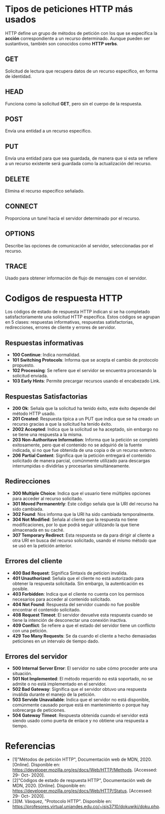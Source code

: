 # Tipos de peticiones HTTP más usados

HTTP define un grupo de métodos de petición con los que se especifica la __acción__ correspondiente a un recurso determinado. Aunque pueden ser sustantivos, también son conocidos como __HTTP verbs__.

## GET
Solicitud de lectura que recupera datos de un recurso específico, en forma de identidad.

## HEAD
Funciona como la solicitud __GET__, pero sin el cuerpo de la respuesta.

## POST
Envía una entidad a un recurso especifico.

## PUT
Envía una entidad para que sea guardada, de manera que si esta se refiere a un recurso existente será guardada como la actualización del recurso.

## DELETE
Elimina el recurso especifico señalado.

## CONNECT
Proporciona un tunel hacia el servidor determinado por el recurso.

## OPTIONS
Describe las opciones de comunicación al servidor, seleccionadas por el recurso.

## TRACE
Usado para obtener información de flujo de mensajes con el servidor.

# Codigos de respuesta HTTP

Los códigos de estado de respuesta HTTP indican si se ha completado satisfactoriamente una solicitud HTTP específica. Estos códigos se agrupan en 5 clases: respuestas informativas, respuestas satisfactorias, redirecciones, errores de cliente y errores de servidor.

## Respuestas informativas

- __100 Continue__: Indica normalidad.
- __101 Switching Protocols__: Informa que se acepta el cambio de protocolo propuesto.
- __102 Processing__: Se refiere que el servidor se encuentra procesando la solicitud enviada.
- __103 Early Hints__: Permite precargar recursos usando el encabezado Link.

## Respuestas Satisfactorias

- __200 Ok__: Señala que la solicitud ha tenido éxito, este éxito depende del método HTTP usado.
- __201 Created__: Respuesta típica a un PUT que indica que se ha creado un recurso gracias a que la solicitud ha tenido éxito.
- __2002 Accepted__: Indica que la solicitud se ha aceptado, sin embargo no se tiene una respuesta a la misma.
- __203 Non-Authoritave Information__: Informa que la petición se completó exitosamente, pero que el contenido no se adquirió de la fuente indicada, si no que fue obtenida de una copia o de un recurso externo.
- __206 Partial Content__: Significa que la petición entregará el contenido solicitado de manera parcial, comúnmente utilizado para descargas interrumpidas o dividirlas y procesarlas simultáneamente.

## Redirecciones

- __300 Multiple Choice__: Indica que el usuario tiene múltiples opciones para acceder al recurso solicitado.
- __301 Moved Permanentrly__: Este código señala que la URI del recurso ha sido cambiada.
- __302 Found__: Nos informa que la URI ha sido cambiada temporalmente.
- __304 Not Modified__: Señala al cliente que la respuesta no tiene modificaciones, por lo que podrá seguir utilizando la que tiene almacenada en su caché.
- __307 Temporary Redirect__: Esta respuesta se da para dirigir al cliente a otra URI en busca del recurso solicitado, usando el mismo método que se usó en la petición anterior.

## Errores del cliente

- __400 Bad Request__: Significa Sintaxis de peticion invalida.
- __401 Unauthorized__: Señala que el cliente no está autorizado para obtener la respuesta solicitada. Sin embargo, la autenticación es posible.
- __403 Forbidden__: Indica que el cliente no cuenta con los permisos necesarios para acceder al contenido solicitado.
- __404 Not Found__: Respuesta del servidor cuando no fue posible encontrar el contenido solicitado.
- __408 Request Timeot__: El servidor devuelve esta respuesta cuando se tiene la intención de desconectar una conexión inactiva.
- __409 Conflict__: Se refiere a que el estado del servidor tiene un conflicto con una petición.
- __429 Too Many Requests__: Se da cuando el cliente a hecho demasiadas peticiones en un intervalo de tiempo dado.

## Errores del servidor

- __500 Internal Server Error__: El servidor no sabe cómo proceder ante una situación.
- __501 Not Implemented__: El método requerido no está soportado, no se admite o no está implementado en el servidor.
- __502 Bad Gateway__: Significa que el servidor obtuvo una respuesta inválida durante el manejo de la petición.
- __503 Servide Unavailable__: Indica que el servidor no está disponible, comúnmente causado porque está en mantenimiento o porque hay sobrecarga de peticiones.
- __504 Gateway Timeot__: Respuesta obtenida cuando el servidor está siendo usado como puerta de enlace y no obtiene una respuesta a tiempo.

# Referencias

- [1]"Métodos de petición HTTP", Documentación web de MDN, 2020. [Online]. Disponible en: https://developer.mozilla.org/es/docs/Web/HTTP/Methods. [Accessed: 29- Oct- 2020].
- [2]"Códigos de estado de respuesta HTTP", Documentación web de MDN, 2020. [Online]. Disponible en: https://developer.mozilla.org/es/docs/Web/HTTP/Status. [Accessed: 29- Oct- 2020].
- [3]M. Vásquez, "Protocolo HTTP". Disponible en: https://profesores.virtual.uniandes.edu.co/~isis3710/dokuwiki/doku.php.





